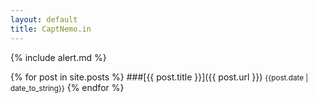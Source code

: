 ```yaml
---
layout: default
title: CaptNemo.in
---
```

<div class="alert alert-info">
{% include alert.md %}
</div>

{% for post in site.posts %}
###[{{ post.title }}]({{ post.url }}) <small>{{post.date | date_to_string}}</small>
{% endfor %}
